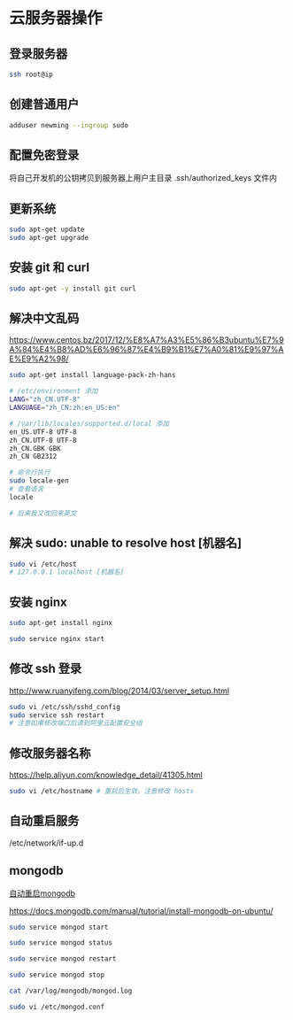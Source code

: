 # 云服务器操作

## 登录服务器

```bash
ssh root@ip
```

## 创建普通用户

```bash
adduser newming --ingroup sudo
```

## 配置免密登录

将自己开发机的公钥拷贝到服务器上用户主目录 .ssh/authorized_keys 文件内

## 更新系统

```bash
sudo apt-get update
sudo apt-get upgrade
```

## 安装 git 和 curl

```bash
sudo apt-get -y install git curl
```

## 解决中文乱码

https://www.centos.bz/2017/12/%E8%A7%A3%E5%86%B3ubuntu%E7%9A%84%E4%B8%AD%E6%96%87%E4%B9%B1%E7%A0%81%E9%97%AE%E9%A2%98/

```bash
sudo apt-get install language-pack-zh-hans

# /etc/environment 添加
LANG="zh_CN.UTF-8"
LANGUAGE="zh_CN:zh:en_US:en"

# /var/lib/locales/supported.d/local 添加
en_US.UTF-8 UTF-8
zh_CN.UTF-8 UTF-8
zh_CN.GBK GBK
zh_CN GB2312

# 命令行执行
sudo locale-gen
# 查看语言
locale

# 后来我又改回来英文
```

## 解决 sudo: unable to resolve host [机器名]

```bash
sudo vi /etc/host
# 127.0.0.1 localhost [机器名]
```

## 安装 nginx

```bash
sudo apt-get install nginx

sudo service nginx start
```

## 修改 ssh 登录

http://www.ruanyifeng.com/blog/2014/03/server_setup.html

```bash
sudo vi /etc/ssh/sshd_config
sudo service ssh restart
# 注意如果修改端口后请到阿里云配置安全组
```

## 修改服务器名称

https://help.aliyun.com/knowledge_detail/41305.html

```bash
sudo vi /etc/hostname # 重启后生效，注意修改 hosts
```

## 自动重启服务

/etc/network/if-up.d

## mongodb

[自动重启mongodb](http://www.jb51.net/os/Ubuntu/181138.html)

https://docs.mongodb.com/manual/tutorial/install-mongodb-on-ubuntu/

```bash
sudo service mongod start

sudo service mongod status

sudo service mongod restart

sudo service mongod stop

cat /var/log/mongodb/mongod.log

sudo vi /etc/mongod.conf
```